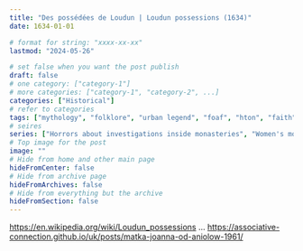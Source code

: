 ```yaml
---
title: "Des possédées de Loudun | Loudun possessions (1634)"
date: 1634-01-01

# format for string: "xxxx-xx-xx"
lastmod: "2024-05-26"

# set false when you want the post publish
draft: false
# one category: ["category-1"]
# more categories: ["category-1", "category-2", ...]
categories: ["Historical"]
# refer to categories
tags: ["mythology", "folklore", "urban legend", "foaf", "hton", "faith", "gnosis", "madness"]
# seires
series: ["Horrors about investigations inside monasteries", "Women's monasteries infiltrated by evil"]
# Top image for the post
image: ""
# Hide from home and other main page
hideFromCenter: false
# Hide from archive page
hideFromArchives: false
# Hide from everything but the archive
hideFromSection: false
---
```

https://en.wikipedia.org/wiki/Loudun_possessions
...
https://associative-connection.github.io/uk/posts/matka-joanna-od-aniolow-1961/
<!--more-->